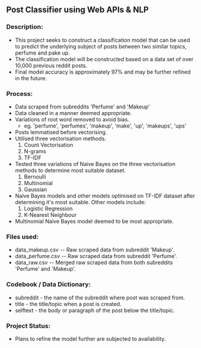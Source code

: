 ## Post Classifier using Web APIs & NLP

### Description:

- This project seeks to construct a classification model that can be used to predict the underlying subject of posts between two similar topics, perfume and pake up. 
- The classification model will be constructed based on a data set of over 10,000 previous reddit posts.
- Final model accuracy is approximately 97% and may be further refined in the future.

### Process:

- Data scraped from subreddits 'Perfume' and 'Makeup'
- Data cleaned in a manner deemed appropriate. 
- Variations of root word removed to avoid bias.
    - eg. 'perfume', 'perfumes', 'makeup', 'make', 'up', 'makeups', 'ups'
- Posts lemmatised before vectorising. 
- Utilised three vectorisation methods.
    1. Count Vectorisation
    2. N-grams
    3. TF-IDF
- Tested three variations of Naive Bayes on the three vectorisation methods to determine most suitable dataset.
    1. Bernoulli
    2. Multinomial
    3. Gaussian
- Naive Bayes models and other models optimised on TF-IDF dataset after determining it's most suitable. Other models include:
    1. Logistic Regression
    2. K-Nearest Neighbour
- Multinomial Naive Bayes model deemed to be most appropriate.
 

### Files used:

- data_makeup.csv -- Raw scraped data from subreddit 'Makeup'.
- data_perfume.csv -- Raw scraped data from subreddit 'Perfume'.
- data_raw.csv -- Merged raw scraped data from both subreddits 'Perfume' and 'Makeup'.

### Codebook / Data Dictionary:

- subreddit - the name of the subreddit where post was scraped from.
- title - the title/topic when a post is created.
- selftext - the body or paragraph of the post below the title/topic.

### Project Status:
- Plans to refine the model further are subjected to availability.